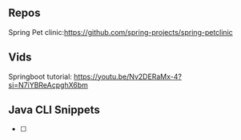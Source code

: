 ## Repos
Spring Pet clinic:https://github.com/spring-projects/spring-petclinic
## Vids
Springboot tutorial:
https://youtu.be/Nv2DERaMx-4?si=N7iYBReAcpghX6bm
## Java CLI Snippets
- [ ] 